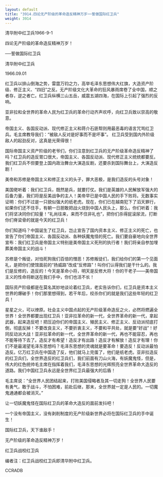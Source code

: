 ```yaml
---
layout: default
title: "3914.四论无产阶级的革命造反精神万岁──誓做国际红卫兵"
weight: 3914
---
```


清华附中红卫兵1966-9-1

四论无产阶级的革命造反精神万岁！

──誓做国际红卫兵

清华附中红卫兵

1966.09.01

红卫兵以排山倒海之势，雷霆万钧之力，高举毛泽东思想伟大红旗，大造资产阶级、修正主义、“四旧”之反。无产阶级文化大革命的狂风暴雨席卷了全中国，顺之者存，逆之者亡。红卫兵纵横三山五岳，威震五湖四海，在国际上引起了强烈的反响。

亚非拉和全世界的革命人民为红卫兵的革命行动齐声欢呼，向红卫兵致以崇高的敬意。

帝国主义、各国反动派、现代修正主义和蒋介石匪帮则用最恶毒的语言咒骂红卫兵。毛主席教导我们：“被敌人反对是好事而不是坏事”。 红卫兵受到国内外阶级敌人的起劲反对，这真是光荣得很！

国际帝国主义资产阶级的老爷们，你们注意到红卫兵的无产阶级革命造反精神了吗？红卫兵的造反胃口很大，帝国主义、各国反动派、现代修正主义统统都要反。我们红卫兵不但要登上国内政治舞台大演造反剧，还要杀到国际舞台上，大演造反剧！

美帝和苏修是帝国主义和修正主义的头子，罪大恶极，是我们造反的头号对象！

美国佬听着：我们红卫兵，既然是兵，就要打仗。我们是英雄的人民解放军强大的后备力量，我们将是反美战争的主人！美帝早已是中国人民的手下败将。无数事实证明：你们不过是一只貌似强大的纸老虎。现在，你们已在越南犯下了滔天罪行，如果你们还不住手，有朝一日胆敢把战火烧到中国人民头上，那么，你们听着：我们将坚决同你们较量！“礼尚往来，来而不住非礼也”，把你们杀得屁滚尿流，打断你们脊梁骨的就是今天的红卫兵！

你们知道吗？中国诞生了红卫兵，岂止宣告了国内资本主义、修正主义的死亡，也宣告了你们帝国主义、各国反动派、各种妖魔鬼怪的死亡。我们要自豪地向全世界宣布：我们红卫兵是帝国主义特别是美帝国主义死刑的执行者！我们将亲自参加埋葬美帝国主义的战斗！

苏修是个叛徒，对怕死狗我们百倍的憎恶！苏修叛徒们，我们给你们的第一个见面礼，是把你们使馆面前的“扬威路”改成“反修路”！叫你们认得我们是干什么的。我们是反修的，造反的！今天是革命小将，明天是反修大将！你的干老子――美帝国主义的性命将断送在我们手中，你们也活不长！

国际资产阶级都是在莫名其妙地谈论着红卫兵，老实告诉你们，红卫兵是资本主义世界的爆破手！你们那里想得到，若干年后，绞杀你们的就是我们这些年轻的红卫兵！

星星之火，可以燎原。社会主义中国点起的无产阶级革命造反之火，必然将燃遍全世界！全世界都要出现红卫兵！亚非拉革命的新一代，全世界革命的新一代，拿起武器，起来造反吧！把压迫你们的帝国主义、殖民主义、修正主义、反动派彻底打倒，彻底反掉！不要改良主义，不要折衷主义，不要和平共处，就是要“好战”！好同反动派大战！亚非拉革命的新一代，全世界革命的新一代，再也不能容忍，再也不能等待下去了。造反才有希望！造反才有出路！造反才有解放！造反才有理！你们不是最渴望毛泽东思想吗？毛泽东思想的灵魂就是要革命！要造反！反动派最怕造反。亿万红卫兵在中国造了反，他们就马上完蛋了，他们是纸老虎。亚非拉造反的红卫兵们，全世界造反的红卫兵们，我们前面有刀山火海，有妖魔鬼怪，但是，伟大的红色统帅毛主席在指挥着我们，毛泽东思想的光辉照亮全世界革命大造反的道路。我们中国红卫兵永远是全世界红卫兵最强大的后盾！

毛主席说：“全世界人民团结起来，打败美国侵略者及其一切走狗！全世界人民要有勇气，敢于战斗，不怕困难，前赴后继，那末，全世界就一定是人民的。一切魔鬼通通都会被消灭。”

让一切妖魔鬼怪在国际红卫兵的革命大造反的面前发抖吧！

一个没有帝国主义，没有剥削制度的无产阶级新世界必将在国际红卫兵的手中诞生！

国际红卫兵，天下谁敌手！

无产阶级的革命造反精神万岁！

红卫兵战校红卫兵

编者注：红卫兵战校红卫兵即清华附中红卫兵。

CCRADB

